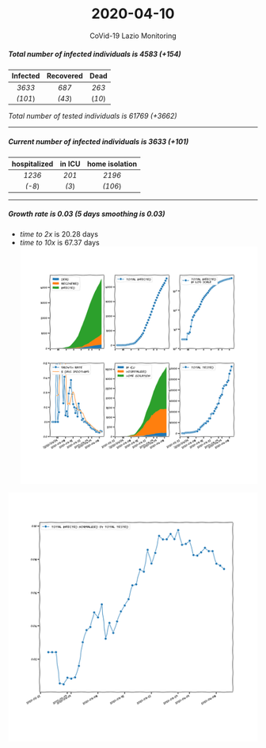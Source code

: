 <div align='center'>

# 2020-04-10
CoVid-19 Lazio Monitoring
</div>

##### Total number of infected individuals is 4583 (+154)
Infected | Recovered | Dead
:---: | :---: | :---:
*3633* | *687* | *263*
*(101*) | *(43*) | (*10*)

*Total number of tested individuals is 61769 (+3662)*
***
##### Current number of infected individuals is 3633 (+101)
hospitalized | in ICU | home isolation
:---: | :---: | :---:
*1236* |*201* |*2196*
*(-8*) |*(3*) |*(106*)
***
##### Growth rate is 0.03 (5 days smoothing is 0.03)
- *time to 2x* is 20.28 days
- *time to 10x* is 67.37 days
![stats][stats]

![infected_normalized][infected_normalized]

[stats]: stats_Lazio.png
[infected_normalized]: infected_normalized_Lazio.png
